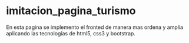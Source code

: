 # imitacion_pagina_turismo
 En esta pagina se implemento el fronted de manera mas ordena y amplia aplicando las tecnologías de html5, css3 y bootstrap.
